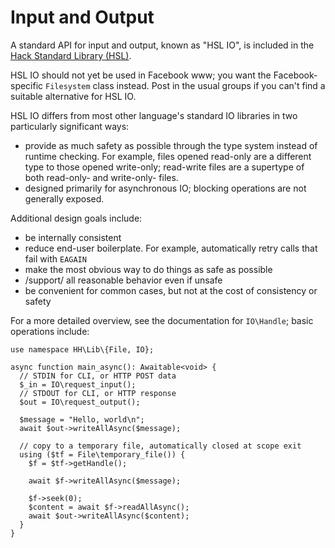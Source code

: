 # Input and Output

A standard API for input and output, known as "HSL IO", is included in the
[Hack Standard Library (HSL)](/docs/hack/getting-started/hack-standard-library/).

<span data-nosnippet class="fbOnly">HSL IO should not yet be used in Facebook www; you want
the Facebook-specific `Filesystem` class instead. Post in the usual groups
if you can't find a suitable alternative for HSL IO.</span>

HSL IO differs from most other language's standard IO libraries in two particularly significant ways:
- provide as much safety as possible through the type system instead of runtime checking. For example,
  files opened read-only are a different type to those opened write-only; read-write files are a supertype
  of both read-only- and write-only- files.
- designed primarily for asynchronous IO; blocking operations are not generally exposed.

Additional design goals include:
- be internally consistent
- reduce end-user boilerplate. For example, automatically retry calls that fail with `EAGAIN`
- make the most obvious way to do things as safe as possible
- /support/ all reasonable behavior even if unsafe
- be convenient for common cases, but not at the cost of consistency or safety

For a more detailed overview, see the documentation for `IO\Handle`; basic operations include:

```hack
use namespace HH\Lib\{File, IO};

async function main_async(): Awaitable<void> {
  // STDIN for CLI, or HTTP POST data
  $_in = IO\request_input();
  // STDOUT for CLI, or HTTP response
  $out = IO\request_output();

  $message = "Hello, world\n";
  await $out->writeAllAsync($message);

  // copy to a temporary file, automatically closed at scope exit
  using ($tf = File\temporary_file()) {
    $f = $tf->getHandle();

    await $f->writeAllAsync($message);

    $f->seek(0);
    $content = await $f->readAllAsync();
    await $out->writeAllAsync($content);
  }
}
```
